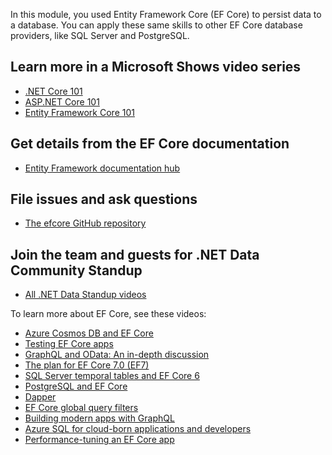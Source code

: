 In this module, you used Entity Framework Core (EF Core) to persist data to a database. You can apply these same skills to other EF Core database providers, like SQL Server and PostgreSQL.

## Learn more in a Microsoft Shows video series

- [.NET Core 101](/shows/net-core-101/?wt.mc_id=educationaldotnet-c9-scottha&azure-portal=true)
- [ASP.NET Core 101](/shows/aspnet-core-101/?wt.mc_id=educationaspnet-c9-niner&azure-portal=true)
- [Entity Framework Core 101](/shows/entity-framework-core-101/?wt.mc_id=educationalef-c9-niner&azure-portal=true)

## Get details from the EF Core documentation

- [Entity Framework documentation hub](/ef/)

## File issues and ask questions

- [The efcore GitHub repository](https://github.com/dotnet/efcore)

## Join the team and guests for .NET Data Community Standup

- [All .NET Data Standup videos](https://aka.ms/efstandups)

To learn more about EF Core, see these videos:

- [Azure Cosmos DB and EF Core](https://youtu.be/nEqH_XfCfho)
- [Testing EF Core apps](https://youtu.be/KO2aFuLqGkc)
- [GraphQL and OData: An in-depth discussion](https://youtu.be/t7nkdORzed4)
- [The plan for EF Core 7.0 (EF7)](https://youtu.be/nU-mtUtbHV4)
- [SQL Server temporal tables and EF Core 6](https://youtu.be/2aCgKM41NFw)
- [PostgreSQL and EF Core](https://youtu.be/Ya_cmZRwACM)
- [Dapper](https://youtu.be/txiQar6PqvA)
- [EF Core global query filters](https://youtu.be/Uy0c_DKGM-U)
- [Building modern apps with GraphQL](https://youtu.be/4k3WzW2ZdXs)
- [Azure SQL for cloud-born applications and developers](https://youtu.be/GhIhwCafilk)
- [Performance-tuning an EF Core app](https://youtu.be/VgNFFEqwZPU)
